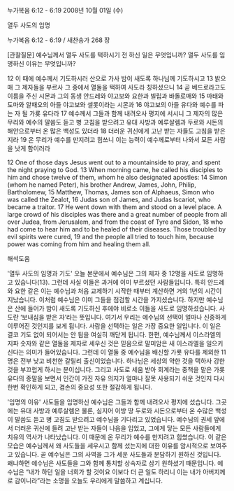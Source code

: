 누가복음 6:12 - 6:19 
2008년 10월 01일 (수)

열두 사도의 임명



누가복음 6:12 - 6:19 / 새찬송가 268 장


[관찰질문]
예수님께서 열두 사도를 택하시기 전 하신 일은 무엇입니까? 
열두 사도를 임명하신 이유는 무엇입니까? 

12 이 때에 예수께서 기도하시러 산으로 가사 밤이 새도록 하나님께 기도하시고 
13 밝으매 그 제자들을 부르사 그 중에서 열둘을 택하여 사도라 칭하셨으니 
14 곧 베드로라고도 이름을 주신 시몬과 그의 동생 안드레와 야고보와 요한과 빌립과 바돌로매와 
15 마태와 도마와 알패오의 아들 야고보와 셀롯이라는 시몬과 
16 야고보의 아들 유다와 예수를 파는 자 될 가룟 유다라 
17 예수께서 그들과 함께 내려오사 평지에 서시니 그 제자의 많은 무리와 예수의 말씀도 듣고 병 고침을 받으려고 유대 사방과 예루살렘과 두로와 시돈의 해안으로부터 온 많은 백성도 있더라 
18 더러운 귀신에게 고난 받는 자들도 고침을 받은지라 
19 온 무리가 예수를 만지려고 힘쓰니 이는 능력이 예수께로부터 나와서 모든 사람을 낫게 함이러라 

12 One of those days Jesus went out to a mountainside to pray, and spent the night praying to God. 
13 When morning came, he called his disciples to him and chose twelve of them, whom he also designated apostles: 
14 Simon (whom he named Peter), his brother Andrew, James, John, Philip, Bartholomew, 
15 Matthew, Thomas, James son of Alphaeus, Simon who was called the Zealot, 
16 Judas son of James, and Judas Iscariot, who became a traitor. 
17 He went down with them and stood on a level place. A large crowd of his disciples was there and a great number of people from all over Judea, from Jerusalem, and from the coast of Tyre and Sidon, 
18 who had come to hear him and to be healed of their diseases. Those troubled by evil spirits were cured, 
19 and the people all tried to touch him, because power was coming from him and healing them all.

해석도움





'열두 사도의 임명과 기도'
 오늘 본문에서 예수님은 그의 제자 중 12명을 사도로 임명하고 있습니다(13). 그런데 사실 이들은 과거에 이미 부르셨던 사람들입니다. 특히 안드레와 요한 같은 이는 예수님과 처음 교제하기 시작한 때부터 계산하면 거의 1년의 시간이 지났습니다. 이처럼 예수님은 이미 그들을 점검할 시간을 가지셨습니다. 하지만 예수님은 산에 들어가 밤이 새도록 기도하신 후에야 비로소 이들을 사도로 임명하셨습니다. 사도란 ‘보내심을 받은 자’라는 뜻입니다. 여기서 우리는 예수님의 선택이 얼마나 신중하게 이루어진 것인지를 보게 됩니다. 사람을 선택하는 일은 가장 중요한 일입니다. 이 일은 결코 기도 없이 되어서는 안 됨을 여실히 깨닫게 됩니다. 한편, 예수님께서 이스라엘의 지파 숫자와 같은 열둘을 제자로 세우신 것은 믿음으로 말미암은 새 이스라엘을 일으키신다는 의미가 들어있습니다. 그런데 이 열둘 중 예수님을 배신할 가룟 유다를 제외한 11명은 전부 낮고 비천한 갈릴리 출신이었습니다. 하나님은 세상의 약한 것을 택하사 강한 것을 부끄럽게 하시는 분이십니다. 그리고 사도로 세움 받아 회계라는 중책을 맡은 가룟 유다의 종말을 보면서 인간이 가진 자유 의지가 얼마나 잘못 사용되기 쉬운 것인지 다시 한번 확인하게 되고, 겸손의 중요성 또한 절감하게 됩니다.       

'임명의 이유'
 사도들을 임명하신 예수님은 그들과 함께 내려오사 평지에 섰습니다. 그곳에는 유대 사방과 예루살렘은 물론, 심지어 이방 땅 두로와 시돈으로부터 온 수많은 백성이 말씀도 듣고 병 고침도 받으려고 예수님을 기다리고 있었습니다. 예수님의 권세 앞에서 더러운 귀신에 들려 고난 받는 자들이 나음을 입었고, 그에게 닿는 모든 사람들에게 치유의 역사가 나타났습니다. 이 때문에 온 무리가 예수를 만지려고 힘썼습니다. 이 같은 모습은 예수님께서 왜 사도들을 세우시고 함께 섰는지에 대한 이유를 암시적으로 보여주고 있습니다. 곧 예수님은 그의 사역을 그가 세운 사도들과 분담하기 원하신 것입니다. 왜냐하면 예수님은 사도들을 그와 함께 통치할 상속자로 삼기 원하셨기 때문입니다. 예수님은 “내가 하던 일을 너희가 할 것이요 이보다 더 큰 일도 하리니 이는 내가 아버지께로 감이니라”라는 소명을 오늘도 우리에게 말씀하고 계십니다.